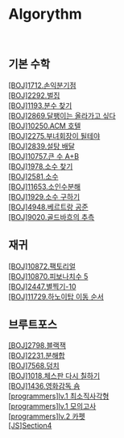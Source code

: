# Algorythm

<br>

## 기본 수학
[[BOJ]1712.손익분기점](https://github.com/Ok-Cheese/Algorithm/tree/main/BOJ/1712.%EC%86%90%EC%9D%B5%EB%B6%84%EA%B8%B0%EC%A0%90) <br/>
[[BOJ]2292.벌집](https://github.com/Ok-Cheese/Algorithm/tree/main/BOJ/2292.%EB%B2%8C%EC%A7%91) <br/>
[[BOJ]1193.분수 찾기](https://github.com/Ok-Cheese/Algorithm/tree/main/BOJ/1193.%EB%B6%84%EC%88%98%EC%B0%BE%EA%B8%B0) <br/>
[[BOJ]2869.달팽이는 올라가고 싶다](https://github.com/Ok-Cheese/Algorithm/tree/main/BOJ/2869.%EB%8B%AC%ED%8C%BD%EC%9D%B4%EB%8A%94%EC%98%AC%EB%9D%BC%EA%B0%80%EA%B3%A0%EC%8B%B6%EB%8B%A4) <br/>
[[BOJ]10250.ACM 호텔](https://github.com/Ok-Cheese/Algorithm/tree/main/BOJ/10250.ACM%ED%98%B8%ED%85%94) <br/>
[[BOJ]2275.부녀회장이 될테야](https://github.com/Ok-Cheese/Algorithm/tree/main/BOJ/2775.%EB%B6%80%EB%85%80%ED%9A%8C%EC%9E%A5%EC%9D%B4%EB%90%A0%ED%85%8C%EC%95%BC) <br/>
[[BOJ]2839.설탕 배달](https://github.com/Ok-Cheese/Algorithm/tree/main/BOJ/2839.%EC%84%A4%ED%83%95%EB%B0%B0%EB%8B%AC) <br/>
[[BOJ]10757.큰 수 A+B](https://github.com/Ok-Cheese/Algorithm/tree/main/BOJ/10757.%ED%81%B0%EC%88%98A%2BB) <br/>
[[BOJ]1978.소수 찾기](https://github.com/Ok-Cheese/Algorithm/tree/main/BOJ/1978.%EC%86%8C%EC%88%98%EC%B0%BE%EA%B8%B0) <br/>
[[BOJ]2581.소수](https://github.com/Ok-Cheese/Algorithm/tree/main/BOJ/2581.%EC%86%8C%EC%88%98) <br/>
[[BOJ]11653.소인수분해](https://github.com/Ok-Cheese/Algorithm/tree/main/BOJ/11653.%EC%86%8C%EC%9D%B8%EC%88%98%EB%B6%84%ED%95%B4) <br/>
[[BOJ]1929.소수 구하기](https://github.com/Ok-Cheese/Algorithm/tree/main/BOJ/1929.%EC%86%8C%EC%88%98%EA%B5%AC%ED%95%98%EA%B8%B0) <br/>
[[BOJ]4948.베르트랑 공준](https://github.com/Ok-Cheese/Algorithm/tree/main/BOJ/4948.%EB%B2%A0%EB%A5%B4%ED%8A%B8%EB%9E%91%EA%B3%B5%EC%A4%80) <br/>
[[BOJ]9020.골드바흐의 추측](https://github.com/Ok-Cheese/Algorithm/tree/main/BOJ/9020.%EA%B3%A8%EB%93%9C%EB%B0%94%ED%9D%90%EC%9D%98%EC%B6%94%EC%B8%A1) <br/>

## 재귀
[[BOJ]10872.팩토리얼](https://github.com/Ok-Cheese/Algorithm/tree/main/BOJ/10872.%ED%8C%A9%ED%86%A0%EB%A6%AC%EC%96%BC) <br/>
[[BOJ]10870.피보나치수 5](https://github.com/Ok-Cheese/Algorithm/tree/main/BOJ/10870.%ED%94%BC%EB%B3%B4%EB%82%98%EC%B9%98%EC%88%985) <br/>
[[BOJ]2447.별찍기-10](https://github.com/Ok-Cheese/Algorithm/tree/main/BOJ/2447.%EB%B3%84%EC%B0%8D%EA%B8%B010) <br/>
[[BOJ]11729.하노이탑 이동 순서](https://github.com/Ok-Cheese/Algorithm/tree/main/BOJ/11729.%ED%95%98%EB%85%B8%EC%9D%B4%ED%83%91%EC%9D%B4%EB%8F%99%EC%88%9C%EC%84%9C) <br/>

## 브루트포스
[[BOJ]2798.블랙잭](https://github.com/Ok-Cheese/Algorithm/tree/main/BOJ/2798.%EB%B8%94%EB%9E%99%EC%9E%AD) <br/>
[[BOJ]2231.분해합](https://github.com/Ok-Cheese/Algorithm/tree/main/BOJ/2231.%EB%B6%84%ED%95%B4%ED%95%A9) <br/>
[[BOJ]7568.덩치](https://github.com/Ok-Cheese/Algorithm/tree/main/BOJ/7568.%EB%8D%A9%EC%B9%98) <br/>
[[BOJ]1018.체스판 다시 칠하기](https://github.com/Ok-Cheese/Algorithm/tree/main/BOJ/1018.%EC%B2%B4%EC%8A%A4%ED%8C%90%EB%8B%A4%EC%8B%9C%EC%B9%A0%ED%95%98%EA%B8%B0) <br/>
[[BOJ]1436.영화감독 숌](https://github.com/Ok-Cheese/Algorithm/tree/main/BOJ/1436.%EC%98%81%ED%99%94%EA%B0%90%EB%8F%85%EC%88%8C) <br/>
[[programmers]lv.1 최소직사각형](https://github.com/Ok-Cheese/Algorithm/blob/main/Programmers/lv.1/%EC%B5%9C%EC%86%8C%EC%A7%81%EC%82%AC%EA%B0%81%ED%98%95.js) <br/>
[[programmers]lv.1 모의고사](https://github.com/Ok-Cheese/Algorithm/blob/main/Programmers/lv.1/%EB%AA%A8%EC%9D%98%EA%B3%A0%EC%82%AC.js) <br/>
[[programmers]lv.2 카펫](https://github.com/Ok-Cheese/Algorithm/blob/main/Programmers/lv.2/%EC%B9%B4%ED%8E%AB.js) <br/>
[[JS]Section4](https://github.com/Ok-Cheese/Algorithm/tree/main/JS_Algorithm/section4)
